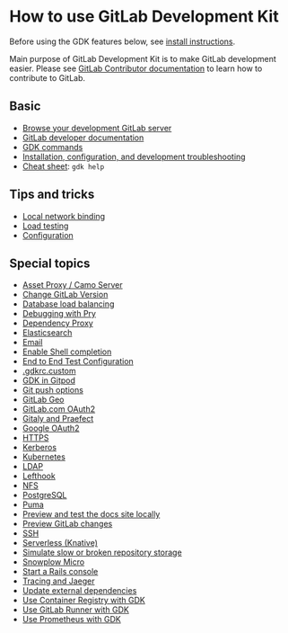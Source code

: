 # How to use GitLab Development Kit

Before using the GDK features below, see [install instructions](../index.md).

Main purpose of GitLab Development Kit is to make GitLab development easier.
Please see [GitLab Contributor documentation](https://docs.gitlab.com/ee/development/README.html)
to learn how to contribute to GitLab.

## Basic

- [Browse your development GitLab server](browse.md)
- [GitLab developer documentation](https://docs.gitlab.com/ee/development/README.html)
- [GDK commands](../gdk_commands.md)
- [Installation, configuration, and development troubleshooting](../troubleshooting/index.md)
- [Cheat sheet](../../HELP): `gdk help`

## Tips and tricks

- [Local network binding](local_network.md)
- [Load testing](load_testing.md)
- [Configuration](../configuration.md)

## Special topics

- [Asset Proxy / Camo Server](asset_proxy.md)
- [Change GitLab Version](gitlab_version.md)
- [Database load balancing](database_load_balancing.md)
- [Debugging with Pry](pry.md)
- [Dependency Proxy](dependency_proxy.md)
- [Elasticsearch](elasticsearch.md)
- [Email](email.md)
- [Enable Shell completion](shell_completion.md)
- [End to End Test Configuration](end_to_end_test_configuration.md)
- [.gdkrc.custom](gdkrc.custom.md)
- [GDK in Gitpod](gitpod.md)
- [Git push options](git_push_options.md)
- [GitLab Geo](geo.md)
- [GitLab.com OAuth2](gitlab-oauth2.md)
- [Gitaly and Praefect](gitaly.md)
- [Google OAuth2](google-oauth2.md)
- [HTTPS](nginx.md)
- [Kerberos](kerberos.md)
- [Kubernetes](kubernetes/index.md)
- [LDAP](ldap.md)
- [Lefthook](lefthook.md)
- [NFS](nfs.md)
- [PostgreSQL](postgresql.md)
- [Puma](puma.md)
- [Preview and test the docs site locally](gitlab_docs.md)
- [Preview GitLab changes](preview_gitlab_changes.md)
- [SSH](ssh.md)
- [Serverless (Knative)](serverless.md)
- [Simulate slow or broken repository storage](simulate_storage.md)
- [Snowplow Micro](snowplow_micro.md)
- [Start a Rails console](rails_console.md)
- [Tracing and Jaeger](https://docs.gitlab.com/ee/development/distributed_tracing.html#using-jaeger-in-the-gitlab-development-kit)
- [Update external dependencies](update_external_dependencies.md)
- [Use Container Registry with GDK](registry.md)
- [Use GitLab Runner with GDK](runner.md)
- [Use Prometheus with GDK](prometheus/index.md)

